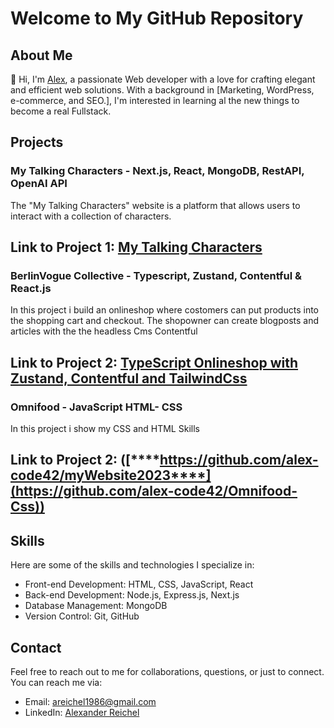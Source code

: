 # Welcome to My GitHub Repository

## About Me

👋 Hi, I'm [Alex](https://github.com/alex-code42), a passionate Web developer with a love for crafting elegant and efficient web solutions. With a background in [Marketing, WordPress, e-commerce, and SEO.], I'm interested in learning al the new things to become a real Fullstack.

## Projects

### My Talking Characters - Next.js, React, MongoDB, RestAPI, OpenAI API

The "My Talking Characters" website is a platform that allows users to interact with a collection of characters. 

**Link to Project 1:** [My Talking Characters](https://github.com/alex-code42/mytalkingcharacters)
---

### BerlinVogue Collective - Typescript, Zustand, Contentful & React.js

In this project i build an onlineshop where costomers can put products into the shopping cart and checkout. The shopowner can create blogposts and articles with the the headless Cms Contentful

**Link to Project 2:** [TypeScript Onlineshop with Zustand, Contentful and TailwindCss](https://github.com/alex-code42/mytypescript_website)
---

### Omnifood - JavaScript HTML- CSS

In this project i show my CSS and HTML Skills

**Link to Project 2:** ([****https://github.com/alex-code42/myWebsite2023****](https://github.com/alex-code42/Omnifood-Css))
---


## Skills

Here are some of the skills and technologies I specialize in:

- Front-end Development: HTML, CSS, JavaScript, React
- Back-end Development: Node.js, Express.js, Next.js
- Database Management: MongoDB
- Version Control: Git, GitHub

## Contact

Feel free to reach out to me for collaborations, questions, or just to connect. You can reach me via:

- Email: areichel1986@gmail.com
- LinkedIn: [Alexander Reichel](https://www.linkedin.com/in/fullstackdeveloperalexanderreichel/)

